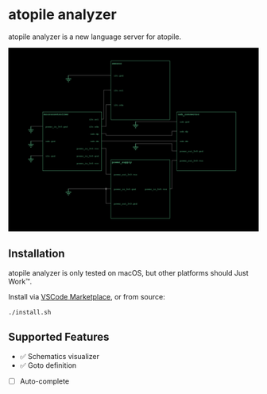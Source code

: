 # atopile analyzer

atopile analyzer is a new language server for atopile.

<img src="assets/schematics_viewer.png" alt="visualization of atopile as electrical schematics" />

## Installation

atopile analyzer is only tested on macOS, but other platforms should Just Work™.

Install via [VSCode Marketplace](https://marketplace.visualstudio.com/items?itemName=atopile.atopile), or from source:

```sh
./install.sh
```

## Supported Features

- ✅ Schematics visualizer
- ✅ Goto definition
- [ ] Auto-complete

